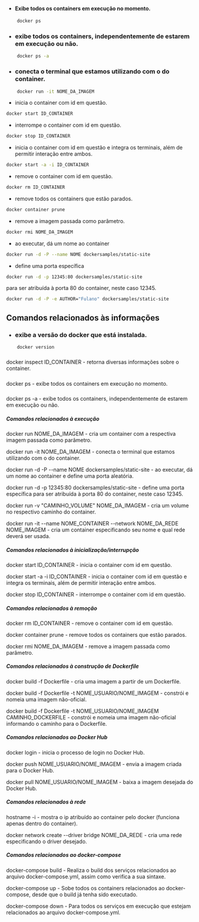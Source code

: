 - #### Exibe todos os containers em execução no momento.
```bash
    docker ps
```
- ### exibe todos os containers, independentemente de estarem em execução ou não.
```bash
    docker ps -a 
```
- ### conecta o terminal que estamos utilizando com o do container.
```bash
    docker run -it NOME_DA_IMAGEM 
```
- inicia o container com id em questão.
```bash
docker start ID_CONTAINER 
```
 - interrompe o container com id em questão.
```bash
docker stop ID_CONTAINER
```
- inicia o container com id em questão e integra 
os terminais, além de permitir interação entre ambos.
```bash
docker start -a -i ID_CONTAINER 
```
- remove o container com id em questão.
```bash
docker rm ID_CONTAINER 
```
- remove todos os containers que estão parados.
```bash
docker container prune 
```
- remove a imagem passada como parâmetro.
```bash
docker rmi NOME_DA_IMAGEM 
```
- ao executar, dá um nome ao container
```bash
docker run -d -P --name NOME dockersamples/static-site 
```
- define uma porta específica 
```bash
docker run -d -p 12345:80 dockersamples/static-site
``` 
para ser atribuída à porta 80 do container, neste caso 12345.
```bash
docker run -d -P -e AUTHOR="Fulano" dockersamples/static-site 
```

## Comandos relacionados às informações
- ### exibe a versão do docker que está instalada.
```bash
    docker version 
```
#####
docker inspect ID_CONTAINER - retorna diversas informações sobre o container.
#####
docker ps - exibe todos os containers em execução no momento.
#####
docker ps -a - exibe todos os containers, independentemente de estarem em execução ou não.
##### Comandos relacionados à execução
docker run NOME_DA_IMAGEM - cria um container com a respectiva imagem passada como parâmetro.

docker run -it NOME_DA_IMAGEM - conecta o terminal que estamos utilizando com o do container.

docker run -d -P --name NOME dockersamples/static-site - ao executar, dá um nome ao container e define uma porta aleatória.

docker run -d -p 12345:80 dockersamples/static-site - define uma porta específica para ser atribuída à porta 80 do container, neste caso 12345.

docker run -v "CAMINHO_VOLUME" NOME_DA_IMAGEM - cria um volume no respectivo caminho do container.

docker run -it --name NOME_CONTAINER --network NOME_DA_REDE NOME_IMAGEM - cria um container especificando seu nome e qual rede deverá ser usada.
##### Comandos relacionados à inicialização/interrupção
docker start ID_CONTAINER - inicia o container com id em questão.

docker start -a -i ID_CONTAINER - inicia o container com id em questão e integra os terminais, além de permitir interação entre ambos.

docker stop ID_CONTAINER - interrompe o container com id em questão.
##### Comandos relacionados à remoção
docker rm ID_CONTAINER - remove o container com id em questão.

docker container prune - remove todos os containers que estão parados.

docker rmi NOME_DA_IMAGEM - remove a imagem passada como parâmetro.
##### Comandos relacionados à construção de Dockerfile
docker build -f Dockerfile - cria uma imagem a partir de um Dockerfile.

docker build -f Dockerfile -t NOME_USUARIO/NOME_IMAGEM - constrói e nomeia uma imagem não-oficial.

docker build -f Dockerfile -t NOME_USUARIO/NOME_IMAGEM CAMINHO_DOCKERFILE - constrói e nomeia uma imagem não-oficial informando o caminho para o Dockerfile.
##### Comandos relacionados ao Docker Hub
docker login - inicia o processo de login no Docker Hub.

docker push NOME_USUARIO/NOME_IMAGEM - envia a imagem criada para o Docker Hub.

docker pull NOME_USUARIO/NOME_IMAGEM - baixa a imagem desejada do Docker Hub.
##### Comandos relacionados à rede
hostname -i - mostra o ip atribuído ao container pelo docker (funciona apenas dentro do container).

docker network create --driver bridge NOME_DA_REDE - cria uma rede especificando o driver desejado.

##### Comandos relacionados ao docker-compose

docker-compose build - Realiza o build dos serviços relacionados ao arquivo docker-compose.yml, assim como verifica a sua sintaxe.

docker-compose up - Sobe todos os containers relacionados ao docker-compose, desde que o build já tenha sido executado.

docker-compose down - Para todos os serviços em execução que estejam relacionados ao arquivo docker-compose.yml.
